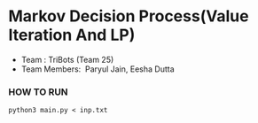 # Markov Decision Process(Value Iteration And LP)

 - Team : TriBots (Team 25)
 - Team Members: ​ Paryul Jain, Eesha Dutta

### HOW TO RUN

    python3 main.py < inp.txt
    
